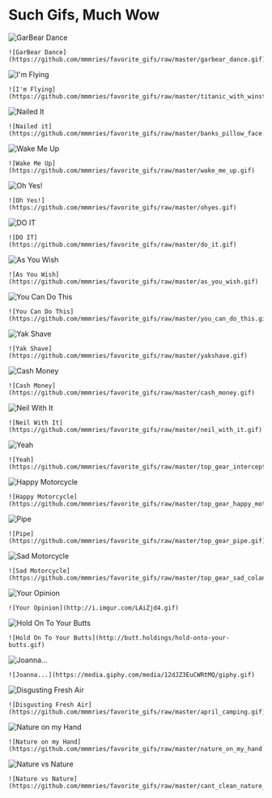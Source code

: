# Such Gifs, Much Wow

![GarBear Dance](https://github.com/mmmries/favorite_gifs/raw/master/garbear_dance.gif)
```
![GarBear Dance](https://github.com/mmmries/favorite_gifs/raw/master/garbear_dance.gif)
```

![I'm Flying](https://github.com/mmmries/favorite_gifs/raw/master/titanic_with_winston.gif)
```
![I'm Flying](https://github.com/mmmries/favorite_gifs/raw/master/titanic_with_winston.gif)
```

![Nailed It](https://github.com/mmmries/favorite_gifs/raw/master/banks_pillow_face.gif)
```
![Nailed it](https://github.com/mmmries/favorite_gifs/raw/master/banks_pillow_face.gif)
```

![Wake Me Up](https://github.com/mmmries/favorite_gifs/raw/master/wake_me_up.gif)
```
![Wake Me Up](https://github.com/mmmries/favorite_gifs/raw/master/wake_me_up.gif)
```

![Oh Yes!](https://github.com/mmmries/favorite_gifs/raw/master/ohyes.gif)
```
![Oh Yes!](https://github.com/mmmries/favorite_gifs/raw/master/ohyes.gif)
```

![DO IT](https://github.com/mmmries/favorite_gifs/raw/master/do_it.gif)
```
![DO IT](https://github.com/mmmries/favorite_gifs/raw/master/do_it.gif)
```

![As You Wish](https://github.com/mmmries/favorite_gifs/raw/master/as_you_wish.gif)
```
![As You Wish](https://github.com/mmmries/favorite_gifs/raw/master/as_you_wish.gif)
```

![You Can Do This](https://github.com/mmmries/favorite_gifs/raw/master/you_can_do_this.gif)
```
![You Can Do This](https://github.com/mmmries/favorite_gifs/raw/master/you_can_do_this.gif)
```

![Yak Shave](https://github.com/mmmries/favorite_gifs/raw/master/yakshave.gif)
```
![Yak Shave](https://github.com/mmmries/favorite_gifs/raw/master/yakshave.gif)
```

![Cash Money](https://github.com/mmmries/favorite_gifs/raw/master/cash_money.gif)
```
![Cash Money](https://github.com/mmmries/favorite_gifs/raw/master/cash_money.gif)
```

![Neil With It](https://github.com/mmmries/favorite_gifs/raw/master/neil_with_it.gif)
```
![Neil With It](https://github.com/mmmries/favorite_gifs/raw/master/neil_with_it.gif)
```

![Yeah](https://github.com/mmmries/favorite_gifs/raw/master/top_gear_interceptors.gif)
```
![Yeah](https://github.com/mmmries/favorite_gifs/raw/master/top_gear_interceptors.gif)
```

![Happy Motorcycle](https://github.com/mmmries/favorite_gifs/raw/master/top_gear_happy_motorcycle.gif)
```
![Happy Motorcycle](https://github.com/mmmries/favorite_gifs/raw/master/top_gear_happy_motorcycle.gif)
```

![Pipe](https://github.com/mmmries/favorite_gifs/raw/master/top_gear_pipe.gif)
```
![Pipe](https://github.com/mmmries/favorite_gifs/raw/master/top_gear_pipe.gif)
```

![Sad Motorcycle](https://github.com/mmmries/favorite_gifs/raw/master/top_gear_sad_colander_rain.gif)
```
![Sad Motorcycle](https://github.com/mmmries/favorite_gifs/raw/master/top_gear_sad_colander_rain.gif)
```

![Your Opinion](http://i.imgur.com/LAiZjd4.gif)
```
![Your Opinion](http://i.imgur.com/LAiZjd4.gif)
```

![Hold On To Your Butts](http://butt.holdings/hold-onto-your-butts.gif)
```
![Hold On To Your Butts](http://butt.holdings/hold-onto-your-butts.gif)
```

![Joanna...](https://media.giphy.com/media/12dJZ3EuCWRtMQ/giphy.gif)
```
![Joanna...](https://media.giphy.com/media/12dJZ3EuCWRtMQ/giphy.gif)
```

![Disgusting Fresh Air](https://github.com/mmmries/favorite_gifs/raw/master/april_camping.gif)
```
![Disgusting Fresh Air](https://github.com/mmmries/favorite_gifs/raw/master/april_camping.gif)
```

![Nature on my Hand](https://github.com/mmmries/favorite_gifs/raw/master/nature_on_my_hand.jpg)
```
![Nature on my Hand](https://github.com/mmmries/favorite_gifs/raw/master/nature_on_my_hand.jpg)
```

![Nature vs Nature](https://github.com/mmmries/favorite_gifs/raw/master/cant_clean_nature_with_nature.jpg)
```
![Nature vs Nature](https://github.com/mmmries/favorite_gifs/raw/master/cant_clean_nature_with_nature.jpg)
```
